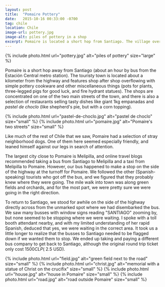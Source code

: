 ```yaml
---
layout: post
title:  "Pomaire Pottery"
date:   2015-10-16 00:33:00 -0700
tag: chile
location: Chile
image-url: pottery.jpg
image-alt: piles of pottery in a shop
excerpt: Pomaire is located a short hop from Santiago. The village overflows with pottery.
---
```

<div class='img-gallery'>
{% include photo.html url="pottery.jpg" alt="piles of pottery" size="large" %}
</div>

Pomaire is a short hop away from Santiago (about an hour by bus from the Estación Central metro station). The touristy town is located about a kilometer from the highway and features shop after shop overflowing with simple pottery cookware and other miscellaneous things (pots for plants, three-legged pigs for good luck, and fire hydrant statues). The shops are concentrated on one of the two main streets of the town, and there is also a selection of restaurants selling tasty dishes like giant 1kg empanadas and _pastel de choclo_ (like shepherd's pie, but with a corn topping).

<div class='img-gallery'>
{% include photo.html url="pastel-de-choclo.jpg" alt="pastel de choclo" size="small" %}
{% include photo.html url="pomaire.jpg" alt="Pomaire's two streets" size="small" %}
</div>

Like much of the rest of Chile that we saw, Pomaire had a selection of stray neighborhood dogs. One of them here seemed especially friendly, and leaned himself against our legs in search of attention.

The largest city close to Pomaire is Melipilla, and online travel blogs recommended taking a bus from Santiago to Melipilla and a taxi from Melipilla to Pomaire. However, our bus happened to make a stop on the side of the highway at the turnoff for Pomaire. We followed the other (Spanish-speaking) tourists who got off the bus, and we figured that they probably knew where they were going. The mile walk into town was along green fields and orchards, and for the most part, we were pretty sure we were going in the right direction.

To return to Santiago, we stood for awhile on the side of the highway directly across from the unmarked spot where we had disembarked the bus. We saw many busses with window signs reading "SANTIAGO" zooming by, but none seemed to be stopping where we were waiting. I spoke with a toll booth attendant nearby, and with my limited understanding of her rapid Spanish, deduced that yes, we were waiting in the correct area. It took us a little longer to realize that the busses to Santiago needed to be flagged down if we wanted them to stop. We ended up taking and paying a different bus company to get back to Santiago, although the original round trip ticket only cost $1500 CLP (~$2.5 USD).

<div class='img-gallery'>
{% include photo.html url="field.jpg" alt="green field next to the road" size="small" %}
{% include photo.html url="christ.jpg" alt="memorial with a statue of Christ on the crucifix" size="small" %}
{% include photo.html url="house.jpg" alt="house in Pomaire" size="small" %}
{% include photo.html url="road.jpg" alt="road outside Pomaire" size="small" %}
</div>
